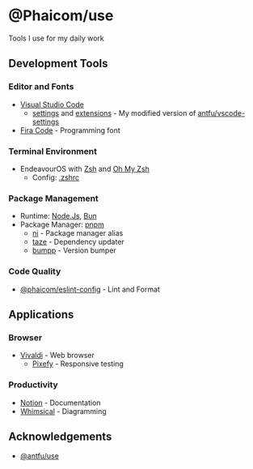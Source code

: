 # @Phaicom/use
Tools I use for my daily work

## Development Tools

### Editor and Fonts
- [Visual Studio Code](https://code.visualstudio.com)
  - [settings](./.vscode/settings.json) and [extensions](./.vscode/extensions.json) - My modified version of [antfu/vscode-settings](https://github.com/antfu/vscode-settings)
- [Fira Code](https://github.com/tonsky/FiraCode) - Programming font

### Terminal Environment
- EndeavourOS with [Zsh](https://ohmyz.sh) and [Oh My Zsh](ohmyzsh/ohmyzsh)
  - Config: [.zshrc](./terminal/.zshrc)

### Package Management
- Runtime: [Node.Js](https://nodejs.org), [Bun](https://bun.sh)
- Package Manager: [pnpm](https://pnpm.io)
  - [ni](https://github.com/antfu/ni) - Package manager alias
  - [taze](https://github.com/antfu/taze) - Dependency updater
  - [bumpp](https://github.com/antfu/bumpp) - Version bumper

### Code Quality
- [@phaicom/eslint-config](https://github.com/phaicom/eslint-config) - Lint and Format

## Applications

### Browser
- [Vivaldi](https://vivaldi.com) - Web browser
  - [Pixefy](https://chromewebstore.google.com/detail/pixefy-responsive-design/gjchkclnmcncgghabinakceociblfoik) - Responsive testing

### Productivity
- [Notion](https://www.notion.so) - Documentation
- [Whimsical](https://whimsical.com) - Diagramming

## Acknowledgements
- [@antfu/use](https://github.com/antfu/use)
